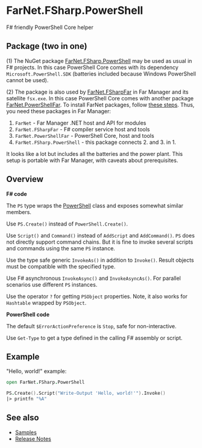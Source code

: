 [NuGet]: https://www.nuget.org/packages/FarNet.FSharp.PowerShell
[GitHub]: https://github.com/nightroman/FarNet.FSharp.PowerShell
[FarNet.FSharpFar]: https://github.com/nightroman/FarNet/tree/main/FSharpFar#readme
[FarNet.PowerShellFar]: https://github.com/nightroman/FarNet/tree/main/PowerShellFar#readme
[PowerShell]: https://learn.microsoft.com/en-us/dotnet/api/system.management.automation.powershell?view=powershellsdk-7.4.0

# FarNet.FSharp.PowerShell

F# friendly PowerShell Core helper

## Package (two in one)

(1)
The NuGet package [FarNet.FSharp.PowerShell][NuGet] may be used as usual in F# projects.
In this case PowerShell Core comes with its dependency `Microsoft.PowerShell.SDK`
(batteries included because Windows PowerShell cannot be used).

(2)
The package is also used by [FarNet.FSharpFar] in Far Manager and its satellite `fsx.exe`.
In this case PowerShell Core comes with another package [FarNet.PowerShellFar].
To install FarNet packages, follow [these steps](https://github.com/nightroman/FarNet#readme).
Thus, you need these packages in Far Manager:

1. `FarNet` - Far Manager .NET host and API for modules
2. `FarNet.FSharpFar` - F# compiler service host and tools
3. `FarNet.PowerShellFar` - PowerShell Core, host and tools
4. `FarNet.FSharp.PowerShell` - this package connects 2. and 3. in 1.

It looks like a lot but includes all the batteries and the power plant.
This setup is portable with Far Manager, with caveats about prerequisites.

## Overview

**F# code**

The `PS` type wraps the [PowerShell] class and exposes somewhat similar members.

Use `PS.Create()` instead of `PowerShell.Create()`.

Use `Script()` and `Command()` instead of `AddScript` and `AddCommand()`.
`PS` does not directly support command chains. But it is fine to invoke
several scripts and commands using the same `PS` instance.

Use the type safe generic `InvokeAs()` in addition to `Invoke()`.
Result objects must be compatible with the specified type.

Use F# asynchronous `InvokeAsync()` and `InvokeAsyncAs()`.
For parallel scenarios use different `PS` instances.

Use the operator `?` for getting `PSObject` properties.
Note, it also works for `Hashtable` wrapped by `PSObject`.

**PowerShell code**

The default `$ErrorActionPreference` is `Stop`, safe for non-interactive.

Use `Get-Type` to get a type defined in the calling F# assembly or script.

## Example

"Hello, world!" example:

```fsharp
open FarNet.FSharp.PowerShell

PS.Create().Script("Write-Output 'Hello, world!'").Invoke()
|> printfn "%A"
```

## See also

- [Samples](https://github.com/nightroman/FarNet.FSharp.PowerShell/tree/main/samples)
- [Release Notes](https://github.com/nightroman/FarNet.FSharp.PowerShell/blob/main/Release-Notes.md)
